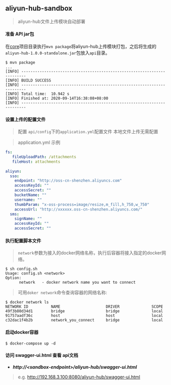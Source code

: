 ##  aliyun-hub-sandbox
> aliyun-hub文件上传模块自动部署

#### 准备 API jar包 

在[core](./core)项目目录执行`mvn package`将aliyun-hub上传模块打包，之后将生成的`aliyun-hub-1.0.0-standalone.jar`包放入`api`目录。

```
$ mvn package
...
[INFO] ------------------------------------------------------------------------
[INFO] BUILD SUCCESS
[INFO] ------------------------------------------------------------------------
[INFO] Total time:  10.942 s
[INFO] Finished at: 2020-09-14T16:38:08+08:00
[INFO] ------------------------------------------------------------------------
```

#### 设置上传的配置文件
> 配置 `api/config`下的`application.yml`配置文件
> 本地文件上传无需配置

> application.yml 示例
```yml
fs:
   fileUploadPath: /attachments
   fileHost: attachments   
   
aliyun:
  sso:
    endpoint: "http://oss-cn-shenzhen.aliyuncs.com"
    accessKeyId: ""
    accessSecret: ""
    bucketName: ""
    username: ""
    thumbParam: "x-oss-process=image/resize,m_fill,h_750,w_750"
    accessUrl: "http://xxxxxx.oss-cn-shenzhen.aliyuncs.com/"
  sms:
    signName: ""
    accessKeyId: ""
    accessSecret: ""
```


#### 执行配置脚本文件

> `network`参数为接入的docker网络名称，执行后容器将接入指定的docker网络。

```
$ sh config.sh 
Usage: config.sh <network>
Option:
      network   - docker network name you want to connect
```

> 可用`doker network`命令查询容器的网络名称:
``` 
$ docker network ls 
NETWORK ID          NAME                    DRIVER              SCOPE
49f3b80d34d1        bridge                  bridge              local
91757aadf36c        host                    host                local
c32dac1f4b2b        network_you_connect     bridge              local
```


####  启动docker容器
```
$ docker-compose up -d
```

#### 访问 swagger-ui.html 查看 api文档
- ***http://\<sandbox-endpoint\>/aliyun-hub/swagger-ui.html***
>  e.g.  http://192.168.3.100:8080/aliyun-hub/swagger-ui.html



